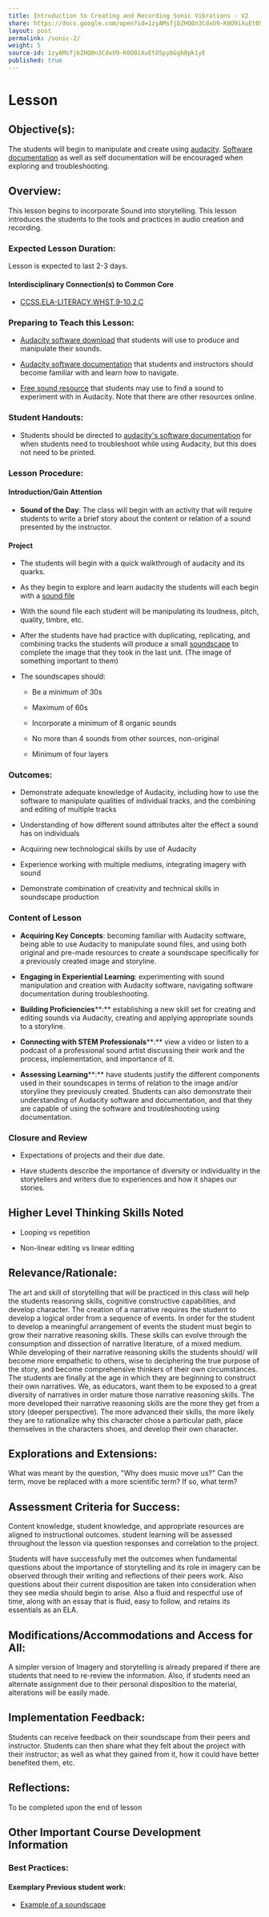 ```yaml
---
title: Introduction to Creating and Recording Sonic Vibrations - V2
share: https://docs.google.com/open?id=1zyAMsfjbZHQ0n3CdxU9-K0O9iXuEtO5pybGgh8pk1yE
layout: post
permalink: /sonic-2/
weight: 5
source-id: 1zyAMsfjbZHQ0n3CdxU9-K0O9iXuEtO5pybGgh8pk1yE
published: true
---
```

# Lesson

## Objective(s):

The students will begin to manipulate and create using [audacity](http://www.audacityteam.org/). [Software documentation](http://manual.audacityteam.org/#tutorials) as well as self documentation will be encouraged when exploring and troubleshooting.

## Overview:

This lesson begins to incorporate Sound into storytelling. This lesson introduces the students to the tools and practices in audio creation and recording.

### Expected Lesson Duration: 

Lesson is expected to last 2-3 days.

#### Interdisciplinary Connection(s) to Common Core

-  <a href = "http://www.corestandards.org/ELA-Literacy/WHST/9-10/2/c/" target="_blank">CCSS.ELA-LITERACY.WHST.9-10.2.C</a>

###  Preparing to Teach this Lesson:

* [Audacity software download](http://www.audacityteam.org/)  that students will use to produce and manipulate their sounds.

* [Audacity software documentation](http://manual.audacityteam.org/#tutorials) that students and instructors should become familiar with and learn how to navigate.

* [Free sound resource](https://freesound.org/people/newagesoup/sounds/348251/) that students may use to find a sound to experiment with in Audacity. Note that there are other resources online.

### Student Handouts:

- Students should be directed to [audacity's software documentation](http://manual.audacityteam.org/#tutorials) for when students need to troubleshoot while using Audacity, but this does not need to be printed.

### Lesson Procedure:

####  Introduction/Gain Attention

-  **Sound of the Day**: The class will begin with an activity that will require students to write a brief story about the content or relation of a sound presented by the instructor.

####  Project

-   The students will begin with a quick walkthrough of audacity and its quarks.

    

-   As they begin to explore and learn audacity the students will each begin with a [sound file](https://freesound.org/people/newagesoup/sounds/348251/)

    

-  With the sound file each student will be manipulating its loudness, pitch, quality, timbre, etc.

    

-  After the students have had practice with duplicating, replicating, and combining tracks the students will produce a small [soundscape](https://cdn.tutsplus.com/audio/uploads/legacy/175_soundscape/6.mp3) to complete the image that they took in the last unit. (The image of something important to them)

    

-   The soundscapes should:

	-   Be a minimum of 30s

    

	-   Maximum of 60s

    

	-   Incorporate a minimum of 8 organic sounds

    

	-   No more than 4 sounds from other sources, non-original

    

	-   Minimum of four layers

	

### Outcomes:

* Demonstrate adequate knowledge of Audacity, including how to use the software to manipulate qualities of individual tracks, and the combining and editing of multiple tracks

    

* Understanding of how different sound attributes alter the effect a sound has on individuals

    

* Acquiring new technological skills by use of Audacity

    

* Experience working with multiple mediums, integrating imagery with sound

    

* Demonstrate combination of creativity and technical skills in soundscape production

### Content of Lesson

* **Acquiring Key Concepts**: becoming familiar with Audacity software, being able to use Audacity to manipulate sound files, and using both original and pre-made resources to create a soundscape specifically for a previously created image and storyline.

* **Engaging in Experiential Learning**: experimenting with sound manipulation and creation with Audacity software, navigating software documentation during troubleshooting.

* **Building Proficiencies****:** establishing a new skill set for creating and editing sounds via Audacity, creating and applying appropriate sounds to a storyline.

* **Connecting with STEM Professionals****:** view a video or listen to a podcast of a professional sound artist discussing their work and the process, implementation, and importance of it.

* **Assessing Learning****:** have students justify the different components used in their soundscapes in terms of relation to the image and/or storyline they previously created. Students can also demonstrate their understanding of Audacity software and documentation, and that they are capable of using the software and troubleshooting using documentation.

### Closure and Review  

* Expectations of projects and their due date.

    

* Have students describe the importance of diversity or individuality in the storytellers and writers due to experiences and how it shapes our stories.

    

##  Higher Level Thinking Skills Noted

* Looping vs repetition

    

* Non-linear editing vs linear editing

    

## Relevance/Rationale:

The art and skill of storytelling that will be practiced in this class will help the students reasoning skills, cognitive constructive capabilities, and develop character. The creation of a narrative requires the student to develop a logical order from a sequence of events. In order for the student to develop a meaningful arrangement of events the student must begin to grow their narrative reasoning skills. These skills can evolve through the consumption and dissection of narrative literature, of a mixed medium. While developing of their narrative reasoning skills the students should/ will become more empathetic to others, wise to deciphering the true purpose of the story, and become comprehensive thinkers of their own circumstances. The students are finally at the age in which they are beginning to construct their own narratives. We, as educators, want them to be exposed to a great diversity of narratives in order mature those narrative reasoning skills. The more developed their narrative reasoning skills are the more they get from a story (deeper perspective). The more advanced their skills, the more likely they are to rationalize why this character chose a particular path, place themselves in the characters shoes, and develop their own character.

 

## Explorations and Extensions:

What was meant by the question, "Why does music move us?" Can the term, move be replaced with a more scientific term? If so, what term?

## Assessment Criteria for Success:

Content knowledge, student knowledge, and appropriate resources are aligned to instructional outcomes. student learning will be assessed throughout the lesson via question responses and correlation to the project.

Students will have successfully met the outcomes when fundamental questions about the importance of storytelling and its role in imagery can be observed through their writing and reflections of their peers work. Also questions about their current disposition are taken into consideration when they see media should begin to arise. Also a fluid and respectful use of time, along with an essay that is fluid, easy to follow, and retains its essentials as an ELA.

  

## Modifications/Accommodations and Access for All:

A simpler version of Imagery and storytelling is already prepared if there are students that need to re-review the information. Also, if students need an alternate assignment due to their personal disposition to the material, alterations will be easily made.

## Implementation Feedback: 

Students can receive feedback on their soundscape from their peers and instructor. Students can then share what they felt about the project with their instructor; as well as what they gained from it, how it could have better benefited them, etc.

## Reflections:

To be completed upon the end of lesson

## Other Important Course Development Information

### Best Practices:

#### Exemplary Previous student work: 

* [Example of a soundscape](https://cdn.tutsplus.com/audio/uploads/legacy/175_soundscape/6.mp3)

